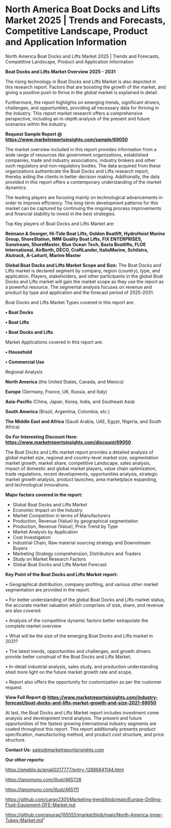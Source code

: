 # North America Boat Docks and Lifts Market 2025 | Trends and Forecasts, Competitive Landscape, Product and Application Information
North America Boat Docks and Lifts Market 2025 | Trends and Forecasts, Competitive Landscape, Product and Application Information

<Strong> Boat Docks and Lifts Market Overview 2025 - 2031</strong>

The rising technology in Boat Docks and Lifts Market is also depicted in this research report. Factors that are boosting the growth of the market, and giving a positive push to thrive in the global market is explained in detail.

Furthermore, the report highlights on emerging trends, significant drivers, challenges, and opportunities, providing all necessary data for thriving in the industry. This report market research offers a comprehensive perspective, including an in-depth analysis of the present and future scenarios within the industry.

<strong>Request Sample Report @ <a href=https://www.marketreportsinsights.com/sample/69050>https://www.marketreportsinsights.com/sample/69050</a></strong>

The market overview included in this report provides information from a wide range of resources like government organizations, established companies, trade and industry associations, industry brokers and other such regulatory and non-regulatory bodies. The data acquired from these organizations authenticate the Boat Docks and Lifts research report, thereby aiding the clients in better decision making. Additionally, the data provided in this report offers a contemporary understanding of the market dynamics.

The leading players are focusing mainly on technological advancements in order to improve efficiency. The long-term development patterns for this market can be captured by continuing the ongoing process improvements and financial stability to invest in the best strategies.

Top Key players of Boat Docks and Lifts Market are:

<strong>Reimann & Georger, Hi-Tide Boat Lifts, Golden Boatlift, HydroHoist Marine Group, ShoreStation, IMM Quality Boat Lifts, FIX ENTERPRISES, Sunstream, ShoreMaster, Blue Ocean Tech, Basta Boatlifts, FLOE International, AirBerth, DECO, CraftLander, ItaliaMarine, Schilstra, Alutrack, A-Laiturit, Marine Master</strong>

<strong><b>Global Boat Docks and Lifts Market Scope and Size:</b></strong>
The Boat Docks and Lifts market is declared segment by company, region (country), type, and application. Players, stakeholders, and other participants in the global Boat Docks and Lifts market will gain the market scope as they use the report as a powerful resource. The segmental analysis focuses on revenue and product by type and application and the forecast period of 2025-2031.

Boat Docks and Lifts Market Types covered in this report are:

<strong>• Boat Docks

• Boat Lifts

• Boat Docks and Lifts</strong>

Market Applications covered in this report are:

<strong>• Household

• Commercial Use</strong> 

Regional Analysis

<strong>North America</strong> (the United States, Canada, and Mexico)

<strong>Europe</strong> (Germany, France, UK, Russia, and Italy)

<strong>Asia-Pacific</strong> (China, Japan, Korea, India, and Southeast Asia)

<strong>South America</strong> (Brazil, Argentina, Colombia, etc.)

<strong>The Middle East and Africa</strong> (Saudi Arabia, UAE, Egypt, Nigeria, and South Africa)

<strong>Go For Interesting Discount Here: <a href=https://www.marketreportsinsights.com/discount/69050>https://www.marketreportsinsights.com/discount/69050</a></strong>

The Boat Docks and Lifts market report provides a detailed analysis of global market size, regional and country-level market size, segmentation market growth, market share, competitive Landscape, sales analysis, impact of domestic and global market players, value chain optimization, trade regulations, recent developments, opportunities analysis, strategic market growth analysis, product launches, area marketplace expanding, and technological innovations.

<strong><b>Major factors covered in the report:</b></strong>
<ul>
  <li>Global Boat Docks and Lifts Market </li>
  <li>Economic Impact on the Industry</li>
  <li>Market Competition in terms of Manufacturers</li>
  <li>Production, Revenue (Value) by geographical segmentation</li>
  <li>Production, Revenue (Value), Price Trend by Type</li>
  <li>Market Analysis by Application</li>
  <li>Cost Investigation</li>
  <li>Industrial Chain, Raw material sourcing strategy and Downstream Buyers</li>
  <li>Marketing Strategy comprehension, Distributors and Traders</li>
  <li>Study on Market Research Factors</li>
  <li>Global Boat Docks and Lifts Market Forecast</li>
</ul>

<strong><b>Key Point of the Boat Docks and Lifts Market report:</b></strong>

• Geographical distribution, company profiling, and various other market segmentation are provided in the report.

• For better understanding of the global Boat Docks and Lifts market status, the accurate market valuation which comprises of size, share, and revenue are also covered.

• Analysis of the competitive dynamic factors better extrapolate the complete market overview

• What will be the size of the emerging Boat Docks and Lifts market in 2031?

• The latest trends, opportunities and challenges, and growth drivers provide better construal of the Boat Docks and Lifts Market.

• In-detail industrial analysis, sales study, and production understanding shed more light on the future market growth rate and scope.

• Report also offers the opportunity for customization as per the customer request.

<strong><b>View Full Report @ <a href=https://www.marketreportsinsights.com/industry-forecast/boat-docks-and-lifts-market-growth-and-size-2021-69050>https://www.marketreportsinsights.com/industry-forecast/boat-docks-and-lifts-market-growth-and-size-2021-69050</a></b></strong>


At last, the Boat Docks and Lifts Market report includes investment come analysis and development trend analysis. The present and future opportunities of the fastest growing international industry segments are coated throughout this report. This report additionally presents product specification, manufacturing method, and product cost structure, and price structure.

<strong>Contact Us:</strong>
sales@marketreportsinsights.com

<strong>Our other reports:</strong>

<a href=https://ameblo.jp/anjali0217777/entry-12886841144.html>https://ameblo.jp/anjali0217777/entry-12886841144.html</a>

<a href=https://tanomuno.com/illust/465726>https://tanomuno.com/illust/465726</a>

<a href=https://tanomuno.com/illust/465111>https://tanomuno.com/illust/465111</a>

<a href=https://github.com/cargo2301/Marketing-trend/blob/main/Europe-Drilling-Fluid-Equipment-DFE-Market.md>https://github.com/cargo2301/Marketing-trend/blob/main/Europe-Drilling-Fluid-Equipment-DFE-Market.md</a>

<a href=https://github.com/anurag765555/market/blob/main/North-America-Inner-Tubes-Market.md>https://github.com/anurag765555/market/blob/main/North-America-Inner-Tubes-Market.md</a>"
